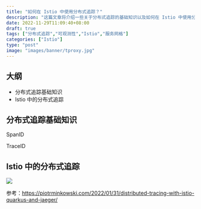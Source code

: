 ```yaml
---
title: "如何在 Istio 中使用分布式追踪？"
description: "这篇文章将介绍一些关于分布式追踪的基础知识以及如何在 Istio 中使用分布式追踪。"
date: 2022-11-29T11:09:40+08:00
draft: true
tags: ["分布式追踪","可观测性","Istio","服务网格"]
categories: ["Istio"]
type: "post"
image: "images/banner/tproxy.jpg"
---
```


## 大纲

- 分布式追踪基础知识
- Istio 中的分布式追踪

## 分布式追踪基础知识

SpanID

TraceID

## Istio 中的分布式追踪

![](https://tva1.sinaimg.cn/large/008vxvgGgy1h8myecwfs5j30i30ae75t.jpg)

参考：https://piotrminkowski.com/2022/01/31/distributed-tracing-with-istio-quarkus-and-jaeger/

